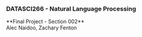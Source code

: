 <h3>DATASCI266 - Natural Language Processing</h3>
**Final Project - Section 002**<br />
Alec Naidoo, Zachary Fenton
